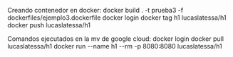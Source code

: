 Creando contenedor en docker:
docker build . -t prueba3 -f dockerfiles/ejemplo3.dockerfile
docker login
docker tag h1 lucaslatessa/h1
docker push lucaslatessa/h1

Comandos ejecutados en la mv de google cloud:
docker login
docker pull lucaslatessa/h1
docker run --name h1 --rm -p 8080:8080 lucaslatessa/h1
